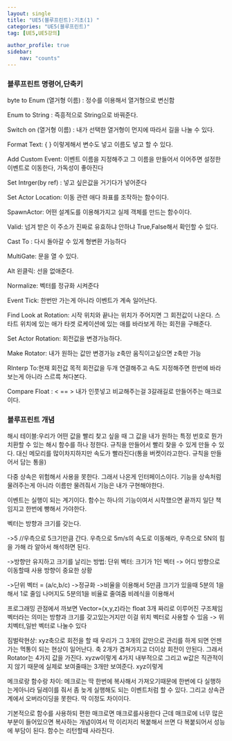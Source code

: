 ```yaml
---
layout: single
title: "UE5(블루프린트):기초(1) "
categories: "UE5(블루프린트)"
tag: [UE5,UE5강의]

author_profile: true
sidebar:
    nav: "counts"
---
```

### 블루프린트 명령어,단축키

byte to Enum  (열거형 이름) : 정수를 이용해서 열거형으로 변신함

Enum to String : 즉흥적으로 String으로 바꿔준다.

Switch on (열거형 이름) : 내가 선택한 열거형이 먼지에 따라서 길을 나눌 수 있다.

Format Text: { } 이렇게해서 변수도 넣고 이름도 넣고 할 수 있다.

Add Custom Event: 이벤트 이름을 지정해주고 그 이름을 만들어서 이어주면 설정한 이벤트로 이동한다, 가독성이 좋아진다

Set Intrger(by ref) : 넣고 싶은값을 거기다가 넣어준다

Set Actor Location: 이동 관련 애다 좌표를 조작하는 함수이다.

SpawnActor: 어떤 설계도를 이용해가지고 실제 객체를 만드는 함수이다.

Valid: 넘겨 받은 이 주소가 진짜로 유효하냐 안하냐 True,False해서 확인할 수 있다.

Cast To : 다시 돌아갈 수 있게 형변환 가능하다

MultiGate: 문을 열 수 있다.

Alt 왼클릭: 선을 없애준다.

Normalize: 벡터를 정규화 시켜준다

Event Tick: 한번만 가는게 아니라 이벤트가 계속 일어난다.

Find Look at Rotation: 시작 위치와 끝나는 위치가 주어지면 그 회전값이 나온다. 스타트 위치에 있는 애가 타겟 로케이션에 있는 애를 바라보게 하는 회전을 구해준다.

Set Actor Rotation: 회전값을 변경가능하다.

Make Rotator: 내가 원하는 값만 변경가능 z축만 움직이고싶으면 z축만 가능

RInterp To:현재 회전값 목적 회전값을 두개 연결해주고 속도 지정해주면 한번에 바라보는게 아니라 스르륵 쳐다본다.

Compare Float : < == > 내가 인풋넣고 비교해주는걸 3갈래길로 만들어주는 매크로이다.

### 블루프린트 개념

해시 테이블:우리가 어떤 값을 빨리 찾고 싶을 때 그 값을 내가 원하는 특정 번호로 뭔가 치환할 수 있는 해시 함수를 하나 정한다. 규칙을 만들어서 빨리 찾을 수 있게 만들 수 있다. 대신 메모리를 많이차지하지만 속도가 빨라진다(통을 버켓이라고한다. 규칙을 만들어서 담는 통을)



다중 상속은 위험해서 사용을 못한다. 그래서 나온게 인터페이스이다. 기능을 상속처럼 물려주는게 아니라 이름만 물려줘서 기능은 내가 구현해야한다.



이벤트는 실행이 되는 계기이다. 함수는 하나의 기능이여서 시작했으면 끝까지 일단 책임지고 한번에 빵해서 가야한다.



벡터는 방향과 크기를 갖는다.

->5 //우측으로 5크기만큼 간다. 우측으로 5m/s의 속도로 이동해라, 우측으로 5N의 힘을 가해 라 알아서 해석하면 된다.

->방향만 유지하고 크기를 날리는 방법: 단위 벡터: 크기가 1인 벡터 -> 어디 방향으로 이동할때 사용 방향이 중요한 상황

->단위 벡터 = (a/c,b/c) ->정규화 ->비율을 이용해서 5만큼 크기가 있을때 5분의 1을 해서 1로 줄임 나머지도 5분의1을 비율로 줄여줌 비례식을 이용해서



프로그래밍 관점에서 까보면 Vector=(x,y,z)라는 float 3개 짜리로 이루어진 구조체임 벡터라는 의미는 방향과 크기를 갖고있는거지만 이걸 위치 벡터로 사용할 수 있음 -> 위치벡터,일반 벡터로 나눌수 있다



짐벌락현상: xyz축으로 회전을 할 때 우리가 그 3개의 값만으로 관리를 하게 되면 언젠가는 먹통이 되는 현상이 일어난다. 축 2개가 겹쳐가지고 더이상 회전이 안된다. 그래서 Rotator는 4가지 값을 가진다. xyzw이렇게 4가지 내부적으로 그리고 w값은 직관적이지 않기 때문에 실제로 보여줄때는 3개만 보여준다. xyz이렇게



메크로랑 함수랑 차이: 메크로는 딱 한번에 복사해서 가져오기때문에 한번에 다 실행하는게아니라 딜레이를 줘서 좀 늦게 실행해도 되는 이벤트처럼 할 수 있다. 그리고 상속관계에서 오버라이딩을 못한다. 딱 이정도 차이이다.



기본적으로 함수를 사용하되 편한 매크로면 매크로를사용한다 근데 매크로에 너무 많은 부분이 들어있으면 복사하는 개념이여서 막 이리저리 복붙해서 쓰면 다 복붙되어서 성능에 부담이 된다. 함수는 리턴할때 사라진다.




